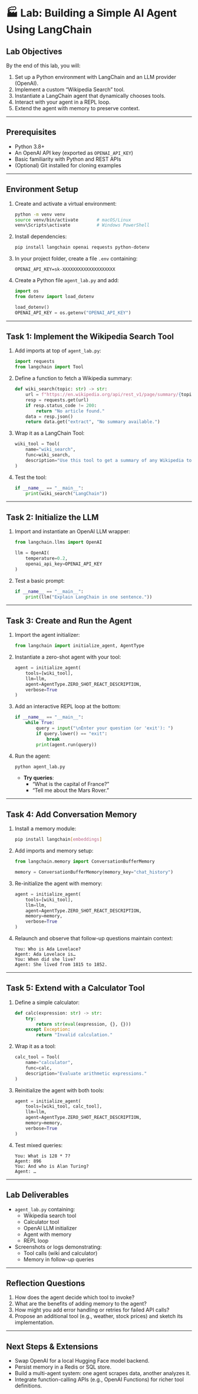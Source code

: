 # 🏭 Lab: Building a Simple AI Agent Using LangChain

## Lab Objectives
By the end of this lab, you will:
1. Set up a Python environment with LangChain and an LLM provider (OpenAI).
2. Implement a custom “Wikipedia Search” tool.
3. Instantiate a LangChain agent that dynamically chooses tools.
4. Interact with your agent in a REPL loop.
5. Extend the agent with memory to preserve context.

---

## Prerequisites
- Python 3.8+  
- An OpenAI API key (exported as `OPENAI_API_KEY`)  
- Basic familiarity with Python and REST APIs  
- (Optional) Git installed for cloning examples

---

## Environment Setup

1. Create and activate a virtual environment:
   ```bash
   python -m venv venv
   source venv/bin/activate       # macOS/Linux
   venv\Scripts\activate          # Windows PowerShell
   ```

2. Install dependencies:
   ```bash
   pip install langchain openai requests python-dotenv
   ```

3. In your project folder, create a file `.env` containing:
   ```
   OPENAI_API_KEY=sk-XXXXXXXXXXXXXXXXXXXX
   ```

4. Create a Python file `agent_lab.py` and add:
   ```python
   import os
   from dotenv import load_dotenv

   load_dotenv()
   OPENAI_API_KEY = os.getenv("OPENAI_API_KEY")
   ```

---

## Task 1: Implement the Wikipedia Search Tool

1. Add imports at top of `agent_lab.py`:
   ```python
   import requests
   from langchain import Tool
   ```

2. Define a function to fetch a Wikipedia summary:
   ```python
   def wiki_search(topic: str) -> str:
       url = f"https://en.wikipedia.org/api/rest_v1/page/summary/{topic}"
       resp = requests.get(url)
       if resp.status_code != 200:
           return "No article found."
       data = resp.json()
       return data.get("extract", "No summary available.")
   ```

3. Wrap it as a LangChain Tool:
   ```python
   wiki_tool = Tool(
       name="wiki_search",
       func=wiki_search,
       description="Use this tool to get a summary of any Wikipedia topic."
   )
   ```

4. Test the tool:
   ```python
   if __name__ == "__main__":
       print(wiki_search("LangChain"))
   ```

---

## Task 2: Initialize the LLM

1. Import and instantiate an OpenAI LLM wrapper:
   ```python
   from langchain.llms import OpenAI

   llm = OpenAI(
       temperature=0.2,
       openai_api_key=OPENAI_API_KEY
   )
   ```

2. Test a basic prompt:
   ```python
   if __name__ == "__main__":
       print(llm("Explain LangChain in one sentence."))
   ```

---

## Task 3: Create and Run the Agent

1. Import the agent initializer:
   ```python
   from langchain import initialize_agent, AgentType
   ```

2. Instantiate a zero-shot agent with your tool:
   ```python
   agent = initialize_agent(
       tools=[wiki_tool],
       llm=llm,
       agent=AgentType.ZERO_SHOT_REACT_DESCRIPTION,
       verbose=True
   )
   ```

3. Add an interactive REPL loop at the bottom:
   ```python
   if __name__ == "__main__":
       while True:
           query = input("\nEnter your question (or 'exit'): ")
           if query.lower() == "exit":
               break
           print(agent.run(query))
   ```

4. Run the agent:
   ```bash
   python agent_lab.py
   ```
   - **Try queries**:  
     - “What is the capital of France?”  
     - “Tell me about the Mars Rover.”

---

## Task 4: Add Conversation Memory

1. Install a memory module:
   ```bash
   pip install langchain[embeddings]
   ```

2. Add imports and memory setup:
   ```python
   from langchain.memory import ConversationBufferMemory

   memory = ConversationBufferMemory(memory_key="chat_history")
   ```

3. Re-initialize the agent with memory:
   ```python
   agent = initialize_agent(
       tools=[wiki_tool],
       llm=llm,
       agent=AgentType.ZERO_SHOT_REACT_DESCRIPTION,
       memory=memory,
       verbose=True
   )
   ```

4. Relaunch and observe that follow-up questions maintain context:
   ```text
   You: Who is Ada Lovelace?
   Agent: Ada Lovelace is…
   You: When did she live?
   Agent: She lived from 1815 to 1852.
   ```

---

## Task 5: Extend with a Calculator Tool

1. Define a simple calculator:
   ```python
   def calc(expression: str) -> str:
       try:
           return str(eval(expression, {}, {}))
       except Exception:
           return "Invalid calculation."
   ```

2. Wrap it as a tool:
   ```python
   calc_tool = Tool(
       name="calculator",
       func=calc,
       description="Evaluate arithmetic expressions."
   )
   ```

3. Reinitialize the agent with both tools:
   ```python
   agent = initialize_agent(
       tools=[wiki_tool, calc_tool],
       llm=llm,
       agent=AgentType.ZERO_SHOT_REACT_DESCRIPTION,
       memory=memory,
       verbose=True
   )
   ```

4. Test mixed queries:
   ```text
   You: What is 128 * 7?
   Agent: 896
   You: And who is Alan Turing?
   Agent: …
   ```

---

## Lab Deliverables

- `agent_lab.py` containing:
  - Wikipedia search tool  
  - Calculator tool  
  - OpenAI LLM initializer  
  - Agent with memory  
  - REPL loop  
- Screenshots or logs demonstrating:
  - Tool calls (wiki and calculator)  
  - Memory in follow-up queries  

---

## Reflection Questions

1. How does the agent decide which tool to invoke?  
2. What are the benefits of adding memory to the agent?  
3. How might you add error handling or retries for failed API calls?  
4. Propose an additional tool (e.g., weather, stock prices) and sketch its implementation.

---

## Next Steps & Extensions

- Swap OpenAI for a local Hugging Face model backend.  
- Persist memory in a Redis or SQL store.  
- Build a multi-agent system: one agent scrapes data, another analyzes it.  
- Integrate function-calling APIs (e.g., OpenAI Functions) for richer tool definitions.
